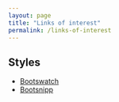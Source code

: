 ```yaml
---
layout: page
title: "Links of interest"
permalink: /links-of-interest
---
```


## Styles

* [Bootswatch](https://bootswatch.com/)
* [Bootsnipp](http://bootsnipp.com/)
